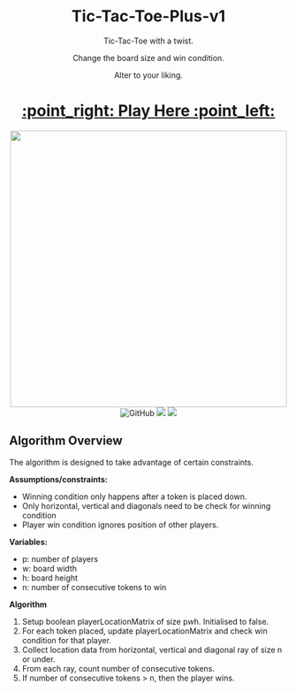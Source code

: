 <h1 align="center"> Tic-Tac-Toe-Plus-v1 </h1>
<p align="center"> Tic-Tac-Toe with a twist. </p>
<p align="center"> Change the board size and win condition. </p>
<p align="center"> Alter to your liking. </p>

<h1 align="center">
 <a href="https://menglinmaker.itch.io/tic-tac-toe-plus">
 :point_right: Play Here :point_left:
 </a>
</h1>

<div align="center">
  <a href="https://menglinmaker.itch.io/tic-tac-toe-plus">
    <img width="500px" src="https://user-images.githubusercontent.com/39476147/198872292-b4db6411-2a7a-4c2b-bfc2-c47d2f63540b.gif">
  </a>
</div>

<div flex align="center">
<img alt="GitHub" src="https://img.shields.io/github/license/menglinmaker/Tic-Tac-Toe-Plus-v1?style=flat-square">
<img src="https://img.shields.io/github/languages/code-size/menglinmaker/Tic-Tac-Toe-Plus-v1?style=flat-square">
<img src="https://img.shields.io/website?down_color=red&down_message=offline&up_color=success&up_message=online&url=https://menglinmaker.itch.io/tic-tac-toe-plus/&style=flat-square">
</div>




## Algorithm Overview
The algorithm is designed to take advantage of certain constraints.

**Assumptions/constraints:**
* Winning condition only happens after a token is placed down.
* Only horizontal, vertical and diagonals need to be check for winning condition
* Player win condition ignores position of other players.

**Variables:**
* p: number of players
* w: board width
* h: board height
* n: number of consecutive tokens to win

**Algorithm**
1. Setup boolean playerLocationMatrix of size p*w*h. Initialised to false.
2. For each token placed, update playerLocationMatrix and check win condition for that player.
3. Collect location data from horizontal, vertical and diagonal ray of size n or under.
4. From each ray, count number of consecutive tokens.
5. If number of consecutive tokens > n, then the player wins.
